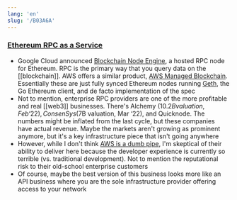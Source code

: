 ```yaml
---
lang: 'en'
slug: '/B03A6A'
---
```


### [Ethereum RPC as a Service](https://matt-rickard.ghost.io/rpc-as-a-service/)

- Google Cloud announced [Blockchain Node Engine](https://cloud.google.com/blog/products/infrastructure-modernization/introducing-blockchain-node-engine), a hosted RPC node for Ethereum. RPC is the primary way that you query data on the [[blockchain]]. AWS offers a similar product, [AWS Managed Blockchain](https://aws.amazon.com/managed-blockchain/). Essentially these are just fully synced Ethereum nodes running [Geth](https://github.com/ethereum/go-ethereum), the Go Ethereum client, and de facto implementation of the spec
- Not to mention, enterprise RPC providers are one of the more profitable and real [[web3]] businesses. There's Alchemy ($10.2B valuation, Feb ‘22), ConsenSys ($7B valuation, Mar ‘22), and Quicknode. The numbers might be inflated from the last cycle, but these companies have actual revenue. Maybe the markets aren't growing as prominent anymore, but it's a key infrastructure piece that isn't going anywhere
- However, while I don't think [AWS is a dumb pipe](https://matt-rickard.com/aws-is-not-a-dumb-pipe), I'm skeptical of their ability to deliver here because the developer experience is currently so terrible (vs. traditional development). Not to mention the reputational risk to their old-school enterprise customers
- Of course, maybe the best version of this business looks more like an API business where you are the sole infrastructure provider offering access to your network
